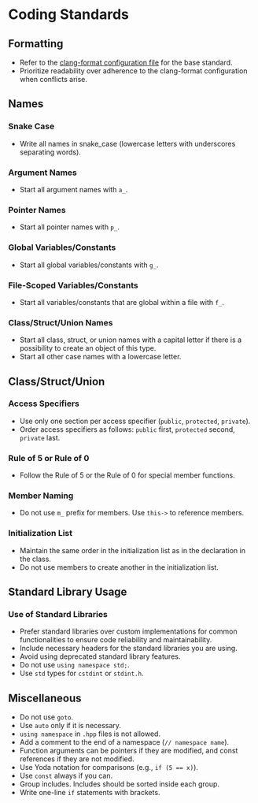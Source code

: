 # Coding Standards

## Formatting

- Refer to the [clang-format configuration file](https://github.com/xEmbeddedTools/xmcu/blob/main/clang-format.txt) for the base standard.
- Prioritize readability over adherence to the clang-format configuration when conflicts arise.

## Names

### Snake Case
- Write all names in snake_case (lowercase letters with underscores separating words).

### Argument Names
- Start all argument names with `a_`.

### Pointer Names
- Start all pointer names with `p_`.

### Global Variables/Constants
- Start all global variables/constants with `g_`.

### File-Scoped Variables/Constants
- Start all variables/constants that are global within a file with `f_`.

### Class/Struct/Union Names
- Start all class, struct, or union names with a capital letter if there is a possibility to create an object of this type.
- Start all other case names with a lowercase letter.

## Class/Struct/Union

### Access Specifiers
- Use only one section per access specifier (`public`, `protected`, `private`).
- Order access specifiers as follows: `public` first, `protected` second, `private` last.

### Rule of 5 or Rule of 0
- Follow the Rule of 5 or the Rule of 0 for special member functions.

### Member Naming
- Do not use `m_` prefix for members. Use `this->` to reference members.

### Initialization List
- Maintain the same order in the initialization list as in the declaration in the class.
- Do not use members to create another in the initialization list.

## Standard Library Usage

### Use of Standard Libraries
- Prefer standard libraries over custom implementations for common functionalities to ensure code reliability and maintainability.
- Include necessary headers for the standard libraries you are using.
- Avoid using deprecated standard library features.
- Do not use `using namespace std;`.
- Use `std` types for `cstdint` or `stdint.h`.

## Miscellaneous

- Do not use `goto`.
- Use `auto` only if it is necessary.
- `using namespace` in `.hpp` files is not allowed.
- Add a comment to the end of a namespace (`// namespace name`).
- Function arguments can be pointers if they are modified, and const references if they are not modified.
- Use Yoda notation for comparisons (e.g., `if (5 == x)`).
- Use `const` always if you can.
- Group includes. Includes should be sorted inside each group.
- Write one-line `if` statements with brackets.